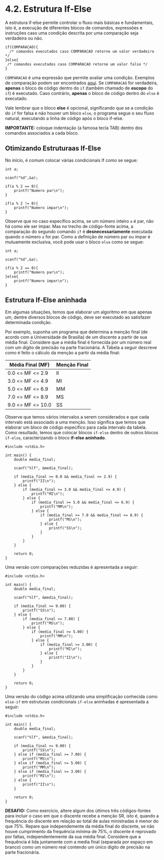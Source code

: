 # 4.2. Estrutura If-Else

A estrutura if-else permite controlar o fluxo mais básicas e fundamentais, isto é, a execução de diferentes blocos de comandos, expressões e instruções caso uma condição descrita por uma comparação seja verdadeira ou não.

```
if(COMPARACAO){
  /* comandos executados caso COMPARACAO retorne um valor verdadeiro */
}else{
 /* comandos executados caso COMPARACAO retorne um valor falso */
}
```

```COMPARACAO``` é uma expressão que permite avaliar uma condição. Exemplos de comparação podem ser encontrados [aqui](comparacao.md). Se ```COMPARACAO``` for verdadeira, **apenas** o bloco de código dentro do ```if``` (também chamado de **escopo** do ```if```) é executado. Caso contrário, **apenas** o bloco de código dentro do ```else``` é executado.

Vale lembrar que o bloco **else** é opcional, significando que se a condição do ```if``` for falsa e não houver um bloco ```else```, o programa segue o seu fluxo natural, executando a linha de código após o bloco if-else.

**IMPORTANTE:** coloque indentação (a famosa tecla TAB) dentro dos comandos associados a cada bloco.

## Otimizando Estruturaas If-Else

No início, é comum colocar várias condicionais If como se segue:

```
int a;

scanf("%d",&a);

if(a % 2 == 0){
    printf("Numero par\n");
}

if(a % 2 != 0){
    printf("Numero impar\n");
}
```

Observe que no caso específico acima, se um número inteiro ```a``` é par, não há como ele ser ímpar. Mas no trecho de código-fonte acima, a comparação do segundo comando ```if``` é **desnecessariamente** executada quando o número ```a``` for par. Como a definição de número par ou ímpar é mutuamente exclusiva, você pode usar o bloco ```else``` como se segue:

```
int a;

scanf("%d",&a);

if(a % 2 == 0){
    printf("Numero par\n");
}else{
    printf("Numero impar\n");
}
```

## Estrutura If-Else aninhada

Em algumas situações, temos que elaborar um algoritmo em que apenas um, dentre diversos blocos de código, deve ser executado ao satisfazer determinada condição.

Por exemplo, suponha um programa que determina a menção final (de acordo com a Universidade de Brasília) de um discente a partir de sua média final. Considere que a média final é fornecida por um número real com um dígito de precisão na parte fracionária. A Tabela a seguir descreve como é feito o cálculo da menção a partir da média final:

Média Final (MF) | Menção Final |
---------------  | ------- |
0.0 <= MF <= 2.9 | II      |
3.0 <= MF <= 4.9 | MI      |
5.0 <= MF <= 6.9 | MM      |
7.0 <= MF <= 8.9 | MS      |
9.0 <= MF <= 10.0 | SS     |

Observe que temos vários intervalos a serem considerados e que cada intervalo está associado a uma menção. Isso significa que temos que elaborar um bloco de código específico para cada intervalo da tabela. Como resultado, temos que colocar blocos ```if-else``` dentro de outros blocos ```if-else```, caracterizando o bloco **if-else aninhado**.

```
#include <stdio.h>

int main() {
    double media_final;

    scanf("%lf", &media_final);

    if (media_final >= 0.0 && media_final <= 2.9) {
        printf("II\n");
    } else {
        if (media_final >= 3.0 && media_final <= 4.9) {
            printf("MI\n");
        } else {
            if (media_final >= 5.0 && media_final <= 6.9) {
                printf("MM\n");
            } else {
                if (media_final >= 7.0 && media_final <= 8.9) {
                    printf("MS\n");
                } else {
                    printf("SS\n");
                }
            }
        }
    }

    return 0;
}
```

Uma versão com comparações reduzidas é apresentada a seguir:

```
#include <stdio.h>

int main() {
    double media_final;

    scanf("%lf", &media_final);

    if (media_final >= 9.00) {
        printf("SS\n");
    } else {
        if (media_final >= 7.00) {
            printf("MS\n");
        } else {
            if (media_final >= 5.00) {
                printf("MM\n");
            } else {
                if (media_final >= 3.00) {
                    printf("MI\n");
                } else {
                    printf("II\n");
                }
            }
        }
    }

    return 0;
}
```

Uma versão do código acima utilizando uma simplificação conhecida como ```else-if``` em estruturas condicionais ```if-else``` aninhadas é apresentada a seguir:

```
#include <stdio.h>

int main() {
    double media_final;

    scanf("%lf", &media_final);

    if (media_final >= 9.00) {
        printf("SS\n");
    } else if (media_final >= 7.00) {
        printf("MS\n");
    } else if (media_final >= 5.00) {
        printf("MM\n");
    } else if (media_final >= 3.00) {
        printf("MI\n");
    } else {
        printf("II\n");
    }

    return 0;
}
```

**DESAFIO:** Como exercício, altere algum dos últimos três códigos-fontes para incluir o caso em que o discente recebe a menção SR, isto é, quando a frequência do discente em relação ao total de aulas ministradas é menor do que 75%. Repare que independemente da média final do discente, se não houve cumprimento da frequẽncia mínima de 75%, o discente é reprovado por faltas, independentemente da sua média final. Considere que a frequência é lida juntamente com a media final (separada por espaço em branco) como um número real contendo um único dígito de precisão na parte fracionária.
